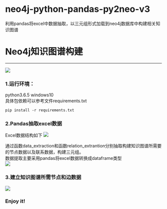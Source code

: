 # neo4j-python-pandas-py2neo-v3
利用pandas将excel中数据抽取，以三元组形式加载到neo4j数据库中构建相关知识图谱
# Neo4j知识图谱构建
------
![](https://s1.ax1x.com/2018/11/13/iObQkn.png)

### 1.运行环境：  
python3.6.5
windows10  
具体包依赖可以参考文件requirements.txt
```
pip install -r requirements.txt
``` 

### 2.Pandas抽取excel数据
Excel数据结构如下
![](https://s1.ax1x.com/2018/11/13/iObTc8.png)

通过函数data_extraction和函数relation_extrantion分别抽取构建知识图谱所需要的节点数据以及联系数据，构建三元组。  
数据提取主要采用pandas将excel数据转换成dataframe类型  
![](https://s1.ax1x.com/2018/11/13/iOb4ht.png)

### 3.建立知识图谱所需节点和边数据

![](https://s1.ax1x.com/2018/11/13/iXk6iV.png=200x300)

### Enjoy it!
